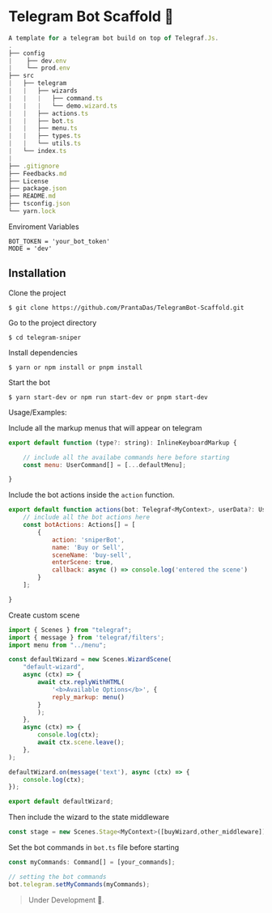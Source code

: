 <h1>Telegram Bot Scaffold 🐳</h1>

```typescript
A template for a telegram bot build on top of Telegraf.Js.
.
├── config
|    ├── dev.env
|    └── prod.env
├── src
|   ├── telegram
|   |   ├── wizards
|   |   |   ├── command.ts
|   |   |   └── demo.wizard.ts
|   |   ├── actions.ts
|   |   ├── bot.ts
|   |   ├── menu.ts
|   |   ├── types.ts
|   |   └── utils.ts
|   └── index.ts
|
├── .gitignore
├── Feedbacks.md
├── License
├── package.json
├── README.md
├── tsconfig.json
└── yarn.lock

```

Enviroment Variables

`BOT_TOKEN = 'your_bot_token'`</br>
`MODE = 'dev'`

## Installation

Clone the project
```shell
$ git clone https://github.com/PrantaDas/TelegramBot-Scaffold.git
```
Go to the project directory

```shell
$ cd telegram-sniper
```

Install dependencies
```shell
$ yarn or npm install or pnpm install
```

Start the bot
```shell
$ yarn start-dev or npm run start-dev or pnpm start-dev
```

Usage/Examples:


Include all the markup menus that will appear on telegram
```javascript
export default function (type?: string): InlineKeyboardMarkup {

    // include all the availabe commands here before starting
    const menu: UserCommand[] = [...defaultMenu];

}
```


Include the bot actions inside the `action` function.

```javascript
export default function actions(bot: Telegraf<MyContext>, userData?: UserData) {
    // include all the bot actions here
    const botActions: Actions[] = [
        {
            action: 'sniperBot',
            name: 'Buy or Sell',
            sceneName: 'buy-sell',
            enterScene: true,
            callback: async () => console.log('entered the scene')
        }
    ];

}
```

Create custom scene

```javascript
import { Scenes } from "telegraf";
import { message } from 'telegraf/filters';
import menu from "../menu";

const defaultWizard = new Scenes.WizardScene(
    "default-wizard",
    async (ctx) => {
        await ctx.replyWithHTML(
            '<b>Available Options</b>', {
            reply_markup: menu()
        }
        );
    },
    async (ctx) => {
        console.log(ctx);
        await ctx.scene.leave();
    },
);

defaultWizard.on(message('text'), async (ctx) => {
    console.log(ctx);
});

export default defaultWizard;
```

Then include the wizard to the state middleware

```javascript
const stage = new Scenes.Stage<MyContext>([buyWizard,other_middleware]);
```


Set the bot commands in `bot.ts` file before starting

```javascript
const myCommands: Command[] = [your_commands];

// setting the bot commands
bot.telegram.setMyCommands(myCommands);
```

> Under Development  📝.